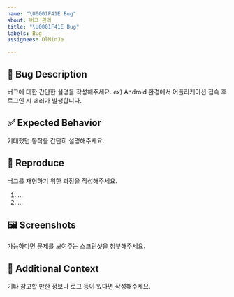 ```yaml
---
name: "\U0001F41E Bug"
about: 버그 관리
title: "\U0001F41E Bug"
labels: Bug
assignees: OlMinJe

---
```


## 🐞 Bug Description  
버그에 대한 간단한 설명을 작성해주세요.
ex) Android 환경에서 어플리케이션 접속 후 로그인 시 에러가 발생합니다.

## ✅ Expected Behavior  
기대했던 동작을 간단히 설명해주세요.

## 🔁 Reproduce  
버그를 재현하기 위한 과정을 작성해주세요.
1. ...
2. ...

## 🖼️ Screenshots  
가능하다면 문제를 보여주는 스크린샷을 첨부해주세요.

## 🧩 Additional Context  
기타 참고할 만한 정보나 로그 등이 있다면 작성해주세요.
